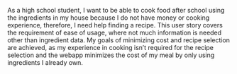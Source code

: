 As a high school student, I want to be able to cook food after school using the ingredients in my house because I do not have money or cooking experience, therefore, I need help finding a recipe. This user story covers the requirement of ease of usage, where not much information is needed other than ingredient data. My goals of minimizing cost and recipe selection are achieved, as my experience in cooking isn’t required for the recipe selection and the webapp minimizes the cost of my meal by only using ingredients I already own.
